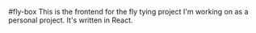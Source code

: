 #fly-box
This is the frontend for the fly tying project I'm working on as a personal project. It's written in React.
 
